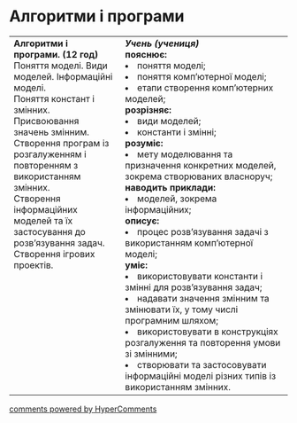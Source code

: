 <div id="hypercomments_widget" class="js-hypercomments-widget invisible"></div>

# Алгоритми і програми

<table>
  <tr>
    <td width="40%" style="vertical-align:top !important;">
<b>Алгоритми і програми. (12 год)</b><br>
Поняття моделі. Види моделей. Інформаційні моделі.<br>
Поняття констант і змінних. Присвоювання значень змінним.<br>
Створення програм із розгалуженням і повторенням з використанням змінних. <br>
Створення інформаційних моделей та їх застосування до розв’язування задач.<br>
Створення ігрових проектів.
</td>
    <td width="60%" style="vertical-align:top !important;">
<i><b>Учень (учениця)</b></i><br>
<b>пояснює:</b>
<li>поняття моделі;</li>
<li>поняття комп’ютерної моделі;</li>
<li>етапи створення комп’ютерних моделей;</li>
<b>розрізняє:</b>
<li>види моделей;</li>
<li>константи і змінні;</li>
<b>розуміє:</b>
<li>мету моделювання та призначення конкретних моделей, зокрема створюваних власноруч;</li>
<b>наводить приклади:</b>
<li>моделей, зокрема інформаційних;</li>
<b>описує:</b>
<li>процес розв’язування задачі з використанням комп’ютерної моделі;</li>
<b>уміє:</b>
<li>використовувати константи і змінні для розв’язування задач;</li>
<li>надавати значення змінним та змінювати їх, у тому числі програмним шляхом;</li>
<li>використовувати в конструкціях розгалуження та повторення умови зі змінними;</li>
<li>створювати та застосовувати інформаційні моделі різних типів із використанням змінних.</li>
  </td>
</table>

<div class="js-hypercomments-container">
<a href="http://hypercomments.com" class="hc-link" title="comments widget">comments powered by HyperComments</a>
</div>